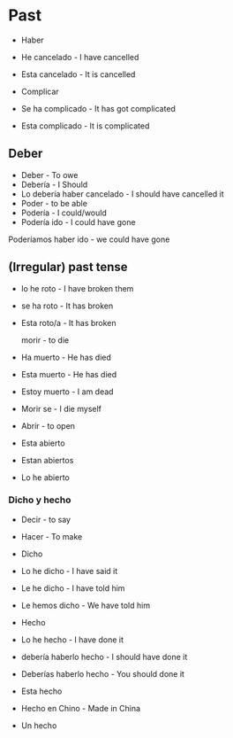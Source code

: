# Past

- Haber
- He cancelado - I have cancelled

- Esta cancelado - It is cancelled

- Complicar

- Se ha complicado - It has got complicated
- Esta complicado  - It is complicated

## Deber
- Deber - To owe
- Debería - I Should
- Lo debería haber cancelado - I should have cancelled it
- Poder - to be able
- Podería - I could/would
- Podería ido - I could have gone

Poderíamos haber ido - we could have gone

## (Irregular) past tense

- lo he roto - I have broken them
- se ha roto - It has broken
- Esta roto/a - It has broken


    morir - to die
- Ha muerto - He has died
- Esta muerto - He has died


- Estoy muerto - I am dead
- Morir se - I die myself

- Abrir - to open
- Esta abierto 
- Estan abiertos
- Lo he abierto

### Dicho y hecho
- Decir - to say
- Hacer - To make

- Dicho 
- Lo he dicho - I have said it
- Le he dicho - I have told him
- Le hemos dicho - We have told him

- Hecho
- Lo he hecho - I have done it
- debería haberlo hecho - I should have done it
- Deberías haberlo hecho - You should done it
- Esta hecho
- Hecho en Chino - Made in China
- Un hecho
